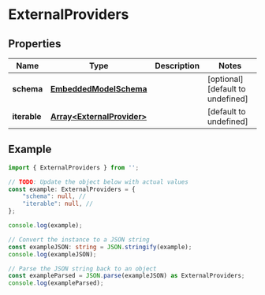
# ExternalProviders


## Properties

Name | Type | Description | Notes
------------ | ------------- | ------------- | -------------
**schema** | [**EmbeddedModelSchema**](EmbeddedModelSchema) |  | [optional] [default to undefined]
**iterable** | [**Array&lt;ExternalProvider&gt;**](ExternalProvider) |  | [default to undefined]

## Example

```typescript
import { ExternalProviders } from '';

// TODO: Update the object below with actual values
const example: ExternalProviders = {
    "schema": null, // 
    "iterable": null, // 
};

console.log(example);

// Convert the instance to a JSON string
const exampleJSON: string = JSON.stringify(example);
console.log(exampleJSON);

// Parse the JSON string back to an object
const exampleParsed = JSON.parse(exampleJSON) as ExternalProviders;
console.log(exampleParsed);
```




